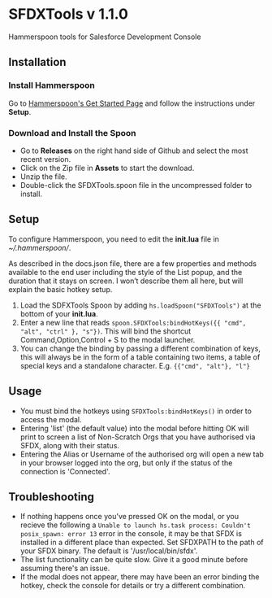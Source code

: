 # SFDXTools v 1.1.0
Hammerspoon tools for Salesforce Development Console

## Installation

### Install Hammerspoon

Go to [Hammerspoon's Get Started Page](https://www.hammerspoon.org/go/) and follow the instructions under **Setup**.

### Download and Install the Spoon

- Go to **Releases** on the right hand side of Github and select the most recent version. 
- Click on the Zip file in **Assets** to start the download.
- Unzip the file.
- Double-click the SFDXTools.spoon file in the uncompressed folder to install. 

## Setup

To configure Hammerspoon, you need to edit the **init.lua** file in *~/.hammerspoon/*.

As described in the docs.json file, there are a few properties and methods available to the end user including the style of the List popup, and the duration that it stays on screen. I won’t describe them all here, but will explain the basic hotkey setup. 

1. Load the SDFXTools Spoon by adding `hs.loadSpoon("SFDXTools")` at the bottom of your **init.lua**.
2. Enter a new line that reads `spoon.SFDXTools:bindHotKeys({{ "cmd", "alt", "ctrl" }, "s"})`. This will bind the shortcut Command,Option,Control + S to the modal launcher.
3. You can change the binding by passing a different combination of keys, this will always be in the form of a table containing two items, a table of special keys and a standalone character. E.g. `{{"cmd", "alt"}, "l"}` 


## Usage

- You must bind the hotkeys using `SFDXTools:bindHotKeys()` in order to access the modal.
- Entering 'list' (the default value) into the modal before hitting OK will print to screen a list of Non-Scratch Orgs that you have authorised via SFDX, along with their status. 
- Entering the Alias or Username of the authorised org will open a new tab in your browser logged into the org, but only if the status of the connection is 'Connected'.  

## Troubleshooting

- If nothing happens once you've pressed OK on the modal, or you recieve the following a `Unable to launch hs.task process: Couldn't posix_spawn: error 13` error in the console, it may be that SFDX is installed in a different place than expected. Set SFDXPATH to the path of your SFDX binary. The default is '/usr/local/bin/sfdx'. 
- The list functionality can be quite slow. Give it a good minute before assuming there's an issue.
- If the modal does not appear, there may have been an error binding the hotkey, check the console for details or try a different combination.



